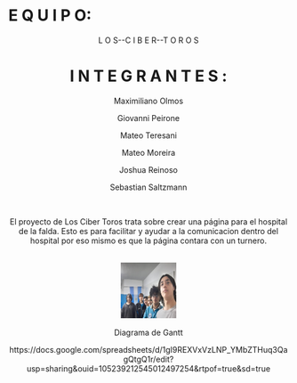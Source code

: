 <h1>  E Q U I P O: </h1>
<center h1> L O S--C I B E R--T O R O S </h1>
<br>
<h1> I N T E G R A N T E S :</h1>
<center div>
    <p>     Maximiliano Olmos </p>         
    <p>     Giovanni Peirone </p>
    <p>     Mateo Teresani</p>
    <p>     Mateo Moreira </p>
    <p>     Joshua Reinoso </p>
    <p>     Sebastian Saltzmann </p>
</div>
<br>
<p>El proyecto de Los Ciber Toros trata sobre crear una página para el hospital de la falda.
Esto es para facilitar y ayudar a la comunicacion dentro del hospital por eso mismo es que la página contara  con un turnero.</p>
<br>
<img src="img/WhatsApp Image 2023-11-28 at 10.31.19.jpeg" alt="LosToros" width="100" height="100" >

<br>
<p> Diagrama de Gantt </p>
https://docs.google.com/spreadsheets/d/1gI9REXVxVzLNP_YMbZTHuq3QagQtgQ1r/edit?usp=sharing&ouid=105239212545012497254&rtpof=true&sd=true